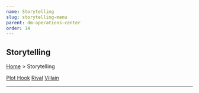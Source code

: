 ```yaml
---
name: Storytelling
slug: storytelling-menu
parent: dm-operations-center
order: 14
---
```

## Storytelling
[Home](dm-operations-center) > Storytelling

<div class="menu-container">
    <a href="plot-hook">Plot Hook</a>
    <a href="rival">Rival</a>
    <a href="villain">Villain</a>
    <a href="."></a>
    <a href="."></a>
    <a href="."></a>
    <a href="."></a>
    <a href="."></a>
    <a href="."></a>
    <a href="."></a>
    <a href="."></a>
    <a href="."></a>
    <a href="."></a>
    <a href="."></a>
    <a href="."></a>
</div>
<hr/>